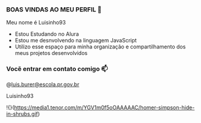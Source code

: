 ### BOAS VINDAS AO MEU PERFIL 💙

Meu nome é Luisinho93

- Estou Estudando no Alura
- Estou me desnvolvendo na linguagem JavaScript
- Utilizo esse espaço para minha organização e compartilhamento dos meus projetos desenvolvidos

### Vocẽ entrar em contato comigo 📫

@luis.burer@escola.pr.gov.br

Luisinho93

!{}(https://media1.tenor.com/m/YGV1m0f5oOAAAAAC/homer-simpson-hide-in-shrubs.gif)
